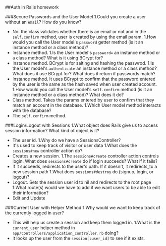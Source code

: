 ##Auth in Rails homework

###Secure Passwords and the User Model
1.Could you create a user without an `email`? How do you know?
  * No. the class validates whether there is an email or not and in the `self.confirm` method, user is created by using the email param.
1.How would you call the User model's `password` getter method (is it an instance method or a class method)?
  * Instance method.
1.Is the User model's `password=` an instance method or a class method? What is it using BCrypt for?
  * Instance method. BCrypt is for salting and hashing the passwrod.
1.Is the User model's `authenticate` an instance method or a class method? What does it use BCrypt for? What does it return if passwords match?
  * Instance method. It uses BCrypt to confirm that the password entered by the user is the same as the hash saved when user created account. 
1.How would you call the User model's `self.confirm` method (is it an instance method or a class method)? What does it do?
  * Class method. Takes the params entered by user to confirm that they match an account in the database.
1.Which User model method interacts with the database?
  * The `self.confirm` method.




###Login/Logout with Sessions
1.What object does Rails give us to access session information? What kind of object is it?
  * The user id. 
1.Why do we have a SessionsController?
  * It's used to keep track of visitor or user data
1.What does the `sessions#new` controller action do?
  * Creates a new session. 
1.The `sessions#create` controller action controls login. What does `sessions#create` do if login succeeds? What if it fails?
  * If it succeeds, redirects to the user's path. If it doesn't, it redirects_to a new session path
1.What does `sessions#destroy` do (signup, login, or logout)?
  * Logout. Sets the session user id to nil and redirects to the root page
1.What route(s) would we have to add if we want users to be able to edit their information?
  * Edit and Update




###Current User with Helper Method
1.Why would we want to keep track of the currently logged in user?
  * This will help us create a session and keep them logged in.
1.What is the `current_user` helper method in `app/controllers/application_controller.rb` doing?
  * It looks up the user from the `session[:user_id]` to see if it exists.









